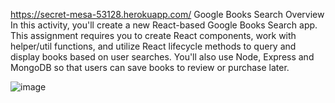 https://secret-mesa-53128.herokuapp.com/
Google Books Search
Overview
In this activity, you'll create a new React-based Google Books Search app. This assignment requires you to create React components, work with helper/util functions, and utilize React lifecycle methods to query and display books based on user searches. You'll also use Node, Express and MongoDB so that users can save books to review or purchase later.

![image](https://user-images.githubusercontent.com/46582302/65397654-d96e9980-dd7f-11e9-95d1-2d2925ebdd3b.png)
